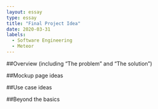 ```yaml
---
layout: essay
type: essay
title: "Final Project Idea"
date: 2020-03-31
labels:
  - Software Engineering
  - Meteor
---
```


##Overview (including “The problem” and “The solution”)

##Mockup page ideas

##Use case ideas

##Beyond the basics